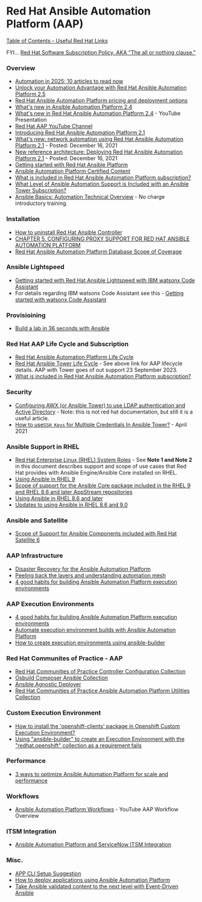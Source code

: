 # Red Hat Ansible Automation Platform (AAP)

[Table of Contents - Useful Red Hat Links](https://github.com/pslucas0212/UsefulRedHatLinks)

FYI... [Red Hat Software Subscription Policy.  AKA "The all or nothing clause."](https://github.com/pslucas0212/Red-Hat-Software-Subscription-Policy)

### Overview
- [Automation in 2025: 10 articles to read now](https://www.redhat.com/en/blog/automation-2025-10-articles-read-now?sc_cid=701f2000000txokAAA&utm_source=bambu&utm_medium=organic_social)
- [Unlock your Automation Advantage with Red Hat Ansible Automation Platform 2.5](https://www.redhat.com/en/blog/unlock-your-automation-advantage-red-hat-ansible-automation-platform-25)
- [Red Hat Ansible Automation Platform pricing and deployment options](https://www.redhat.com/en/technologies/management/ansible/pricing)
- [What's new in Ansible Automation Platform 2.4](https://www.ansible.com/blog/whats-new-in-ansible-automation-platform-2.4)
- [What's new in Red Hat Ansible Automation Platform 2.4](https://www.youtube.com/watch?v=kiGofmvawOg) - YouTube Presentation
- [Red Hat AAP YouTube Channel](https://www.youtube.com/ansibleautomation)
- [Introducing Red Hat Ansible Automation Platform 2.1](https://www.ansible.com/blog/introducing-red-hat-ansible-automation-platform-2.1)
- [What's new: network automation using Red Hat Ansible Automation Platform 2.1](https://www.ansible.com/blog/whats-new-network-automation-using-red-hat-ansible-automation-platform-2.1) - Posted: December 16, 2021 
- [New reference architecture: Deploying Red Hat Ansible Automation Platform 2.1](https://www.ansible.com/blog/new-reference-architecture-deploying-red-hat-ansible-automation-platform-2.1) - Posted: December 16, 2021 
- [Getting started with Red Hat Ansible Platform](https://developers.redhat.com/products/ansible/getting-started)
- [Ansible Automation Platform Certified Content](https://access.redhat.com/articles/3642632)
- [What is included in Red Hat Ansible Automation Platform subscription?](https://access.redhat.com/articles/6057451)
- [What Level of Ansible Automation Support is Included with an Ansible Tower Subscription?](https://access.redhat.com/articles/3076221)
- [Ansible Basics: Automation Technical Overview](https://www.redhat.com/en/services/training/do007-ansible-essentials-simplicity-automation-technical-overview?section=Overview) - No charge introductory training.

### Installation
- [How to uninstall Red Hat Ansible Controller](https://access.redhat.com/solutions/6733721)
- [CHAPTER 5. CONFIGURING PROXY SUPPORT FOR RED HAT ANSIBLE AUTOMATION PLATFORM](https://access.redhat.com/documentation/en-us/red_hat_ansible_automation_platform/2.1/html/red_hat_ansible_automation_platform_installation_guide/assembly-configuring-proxy-support)
- [Red Hat Ansible Automation Platform Database Scope of Coverage](https://access.redhat.com/articles/4010491)

### Ansible Lightspeed
- [Getting started with Red Hat Ansible Lightspeed with IBM watsonx Code Assistant](https://www.redhat.com/en/blog/getting-started-red-hat-ansible-lightspeed-ibm-watsonx-code-assistant)
- For details regarding IBM watsonx Code Assistant see this - [Getting started with watsonx Code Assistant](https://cloud.ibm.com/docs/watsonx-code-assistant?topic=watsonx-code-assistant-getting-started)
  
### Provisioining
- [Build a lab in 36 seconds with Ansible](https://www.redhat.com/sysadmin/build-VM-fast-ansible)

### Red Hat AAP Life Cycle and Subscription
- [Red Hat Ansible Automation Platform Life Cycle](https://access.redhat.com/support/policy/updates/ansible-automation-platform)
- [Red Hat Ansible Tower Life Cycle](https://access.redhat.com/support/policy/updates/ansible-tower) - See above link for AAP lifecycle details.  AAP with Tower goes of out support 23 September 2023.  
- [What is included in Red Hat Ansible Automation Platform subscription?](https://access.redhat.com/articles/6057451)

### Security
- [Configuring AWX (or Ansible Tower) to use LDAP authentication and Active Directory](https://hailsatan.xyz/blog/posts/configuring-awx-or-ansible-tower-to-use-ldap-authentication/)  - Note: this is not red hat documentation, but still it is a useful article.
- [How to use`SSH Keys` for Multiple Credentials In Ansible Tower?](https://access.redhat.com/solutions/3938741) - April 2021

### Ansible Support in RHEL
- [Red Hat Enterprise Linux (RHEL) System Roles](https://access.redhat.com/articles/3050101) - See **Note 1 and Note 2** in this document describes support and scope of use cases that Red Hat provides with Ansible Engine/Ansible Core installed on RHEL.
- [Using Ansible in RHEL 9](https://access.redhat.com/articles/6393321)
- [Scope of support for the Ansible Core package included in the RHEL 9 and RHEL 8.6 and later AppStream repositories](https://access.redhat.com/articles/6325611)
- [Using Ansible in RHEL 8.6 and later](https://access.redhat.com/articles/6393361)
- [Updates to using Ansible in RHEL 8.6 and 9.0](https://www.redhat.com/en/blog/updates-using-ansible-rhel-86-and-90)

### Ansible and Satellite
- [Scope of Support for Ansible Components included with Red Hat Satellite 6](https://access.redhat.com/articles/3616041)

### AAP Infrastructure
- [Disaster Recovery for the Ansible Automation Platform](https://access.redhat.com/articles/6967148)
- [Peeling back the layers and understanding automation mesh](https://www.ansible.com/blog/peeling-back-the-layers-and-understanding-automation-mesh?sc_cid=701f2000000txokAAA&utm_source=bambu&utm_medium=social)
- [4 good habits for building Ansible Automation Platform execution environments](https://www.redhat.com/architect/ansible-execution-environment-tips)

### AAP Execution Environments
- [4 good habits for building Ansible Automation Platform execution environments](https://www.redhat.com/architect/ansible-execution-environment-tips)
- [Automate execution environment builds with Ansible Automation Platform](https://www.redhat.com/architect/ansible-execution-environment-automated-build)
- [How to create execution environments using ansible-builder](https://developers.redhat.com/articles/2023/05/08/how-create-execution-environments-using-ansible-builder)
  
### Red Hat Communites of Practice - AAP
- [Red Hat Communities of Practice Controller Configuration Collection](https://github.com/redhat-cop/controller_configuration)
- [Osbuild Composer Ansible Collection](https://github.com/redhat-cop/infra.osbuild)
- [Ansible Agnostic Deployer](https://github.com/redhat-cop/agnosticd)
- [Red Hat Communities of Practice Ansible Automation Platform Utilities Collection](https://github.com/redhat-cop/aap_utilities)

### Custom Execution Environment
- [How to install the 'openshift-clients' package in Openshift Custom Execution Environment?](https://access.redhat.com/solutions/6985157)
- [Using "ansible-builder" to create an Execution Environment with the "redhat.openshift" collection as a requirement fails](https://access.redhat.com/solutions/7024259)

### Performance
- [3 ways to optimize Ansible Automation Platform for scale and performance](https://www.redhat.com/sysadmin/optimize-ansible-automation-platform)

### Workflows
- [Ansible Automation Platform Workflows](https://www.youtube.com/watch?v=EKOWyc1F1AE) - YouTube AAP Workflow Overview

### ITSM Integration
- [Ansible Automation Platform and ServiceNow ITSM Integration](https://www.redhat.com/en/blog/ansible-automation-platform-and-servicenow-itsm-integration)
  
### Misc. 
- [APP CLI Setup Suggestion](https://github.com/pslucas0212/AAP-Setup)
- [How to deploy applications using Ansible Automation Platform](https://developers.redhat.com/articles/2023/07/20/how-deploy-applications-using-ansible-automation-platform?sc_cid=7013a000003SjbwAAC)
- [Take Ansible validated content to the next level with Event-Driven Ansible](https://www.ansible.com/blog/ansible-validated-content-with-event-driven-ansible?sc_cid=701f2000000txokAAA&utm_source=bambu&utm_medium=organic_social)
